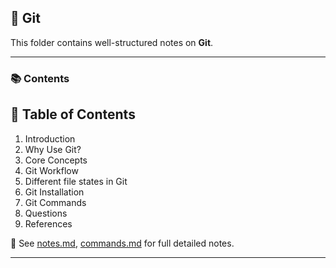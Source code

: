 ## 📘 Git

This folder contains well-structured notes on <b>Git</b>.

____

### 📚 Contents

## 📌 Table of Contents

1. Introduction
2. Why Use Git?
3. Core Concepts
4. Git Workflow
5. Different file states in Git
6. Git Installation
7. Git Commands
8. Questions
9. References


📄 See [notes.md](./notes.md), [commands.md](./commands.md) for full detailed notes.

____

